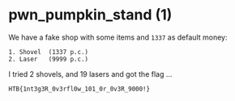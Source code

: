 # pwn_pumpkin_stand (1)

We have a fake shop with some items and `1337` as default money:
```
1. Shovel  (1337 p.c.)
2. Laser   (9999 p.c.)
```

I tried 2 shovels, and 19 lasers and got the flag ...

```
HTB{1nt3g3R_0v3rfl0w_101_0r_0v3R_9000!}
```
